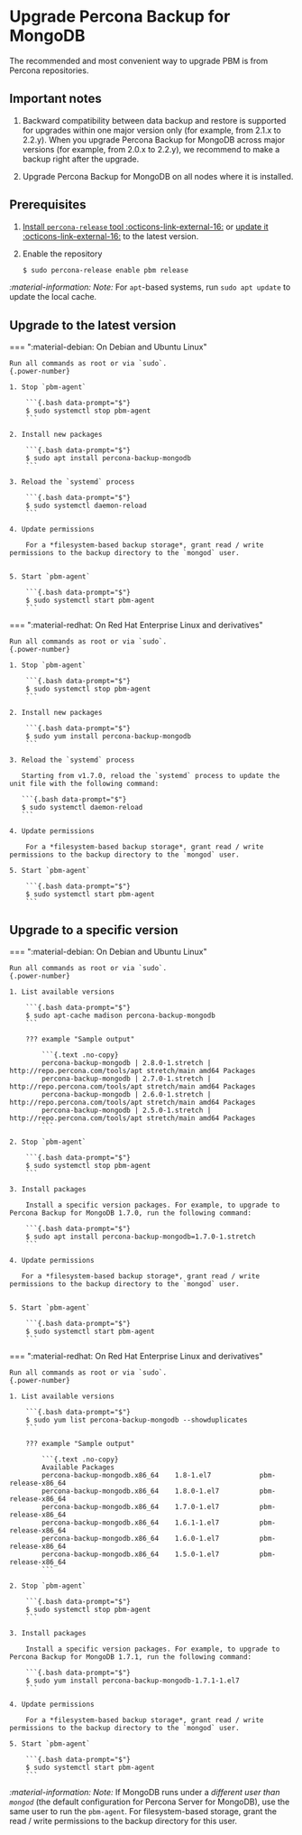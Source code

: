 # Upgrade Percona Backup for MongoDB

The recommended and most convenient way to upgrade PBM is from Percona repositories.

## Important notes

1. Backward compatibility between data backup and restore is supported for upgrades within one major version only (for example, from 2.1.x to 2.2.y). When you upgrade Percona Backup for MongoDB across major versions (for example, from 2.0.x to 2.2.y), we recommend to make a backup right after the upgrade.

2. Upgrade Percona Backup for MongoDB on all nodes where it is installed.

## Prerequisites 

1. [Install `percona-release` tool :octicons-link-external-16:](https://www.percona.com/doc/percona-repo-config/installing.html) or [update it :octicons-link-external-16:](https://www.percona.com/doc/percona-repo-config/updating.html) to the latest version.

2. Enable the repository

    ```{.bash data-prompt="$"}
    $ sudo percona-release enable pbm release
    ```

<i info>:material-information: Note:</i> For `apt`-based systems, run `sudo apt update` to update the local cache.

## Upgrade to the latest version

=== ":material-debian: On Debian and Ubuntu Linux"

    Run all commands as root or via `sudo`.
    {.power-number}

    1. Stop `pbm-agent`

        ```{.bash data-prompt="$"}
        $ sudo systemctl stop pbm-agent
        ```

    2. Install new packages

        ```{.bash data-prompt="$"}
        $ sudo apt install percona-backup-mongodb
        ```  

    3. Reload the `systemd` process

        ```{.bash data-prompt="$"}
        $ sudo systemctl daemon-reload
        ```

    4. Update permissions

        For a *filesystem-based backup storage*, grant read / write permissions to the backup directory to the `mongod` user.


    5. Start `pbm-agent`

        ```{.bash data-prompt="$"}
        $ sudo systemctl start pbm-agent
        ```

=== ":material-redhat: On Red Hat Enterprise Linux and derivatives"

    Run all commands as root or via `sudo`.
    {.power-number}

    1. Stop `pbm-agent`

        ```{.bash data-prompt="$"}
        $ sudo systemctl stop pbm-agent
        ```

    2. Install new packages

        ```{.bash data-prompt="$"}
        $ sudo yum install percona-backup-mongodb
        ```

    3. Reload the `systemd` process

       Starting from v1.7.0, reload the `systemd` process to update the unit file with the following command:

       ```{.bash data-prompt="$"}
       $ sudo systemctl daemon-reload
       ```

    4. Update permissions

        For a *filesystem-based backup storage*, grant read / write permissions to the backup directory to the `mongod` user.

    5. Start `pbm-agent`

        ```{.bash data-prompt="$"}
        $ sudo systemctl start pbm-agent
        ``` 

## Upgrade to a specific version

=== ":material-debian: On Debian and Ubuntu Linux"

    Run all commands as root or via `sudo`.
    {.power-number}

    1. List available versions
 
        ```{.bash data-prompt="$"}
        $ sudo apt-cache madison percona-backup-mongodb
        ```

        ??? example "Sample output"

            ```{.text .no-copy}
            percona-backup-mongodb | 2.8.0-1.stretch | http://repo.percona.com/tools/apt stretch/main amd64 Packages
            percona-backup-mongodb | 2.7.0-1.stretch | http://repo.percona.com/tools/apt stretch/main amd64 Packages
            percona-backup-mongodb | 2.6.0-1.stretch | http://repo.percona.com/tools/apt stretch/main amd64 Packages
            percona-backup-mongodb | 2.5.0-1.stretch | http://repo.percona.com/tools/apt stretch/main amd64 Packages
            ```

    2. Stop `pbm-agent`

        ```{.bash data-prompt="$"}
        $ sudo systemctl stop pbm-agent
        ```

    3. Install packages

        Install a specific version packages. For example, to upgrade to Percona Backup for MongoDB 1.7.0, run the following command:

        ```{.bash data-prompt="$"}
        $ sudo apt install percona-backup-mongodb=1.7.0-1.stretch
        ```
 
    4. Update permissions

       For a *filesystem-based backup storage*, grant read / write permissions to the backup directory to the `mongod` user.


    5. Start `pbm-agent`
 
        ```{.bash data-prompt="$"}
        $ sudo systemctl start pbm-agent
        ``` 

=== ":material-redhat: On Red Hat Enterprise Linux and derivatives"
  
    Run all commands as root or via `sudo`.
    {.power-number}

    1. List available versions

        ```{.bash data-prompt="$"}
        $ sudo yum list percona-backup-mongodb --showduplicates
        ```

        ??? example "Sample output"

            ```{.text .no-copy}
            Available Packages
            percona-backup-mongodb.x86_64    1.8-1.el7            pbm-release-x86_64
            percona-backup-mongodb.x86_64    1.8.0-1.el7          pbm-release-x86_64
            percona-backup-mongodb.x86_64    1.7.0-1.el7          pbm-release-x86_64
            percona-backup-mongodb.x86_64    1.6.1-1.el7          pbm-release-x86_64
            percona-backup-mongodb.x86_64    1.6.0-1.el7          pbm-release-x86_64
            percona-backup-mongodb.x86_64    1.5.0-1.el7          pbm-release-x86_64
            ```

    2. Stop `pbm-agent`

        ```{.bash data-prompt="$"}
        $ sudo systemctl stop pbm-agent
        ```

    3. Install packages

        Install a specific version packages. For example, to upgrade to Percona Backup for MongoDB 1.7.1, run the following command:

        ```{.bash data-prompt="$"}
        $ sudo yum install percona-backup-mongodb-1.7.1-1.el7
        ```
    
    4. Update permissions

        For a *filesystem-based backup storage*, grant read / write permissions to the backup directory to the `mongod` user.

    5. Start `pbm-agent`

        ```{.bash data-prompt="$"}
        $ sudo systemctl start pbm-agent
        ``` 

<i info>:material-information: Note:</i> If MongoDB runs under a *different user than `mongod`* (the default configuration for Percona Server for MongoDB), use the same user to run the `pbm-agent`. For filesystem-based storage, grant the read / write permissions to the backup directory for this user.
